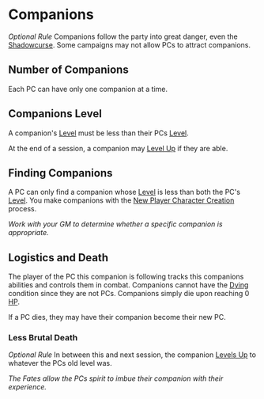 # Companions

*Optional Rule*
Companions follow the party into great danger, even the [Shadowcurse](../Hazards/Shadowcurse.md). Some campaigns may not allow PCs to attract companions.

## Number of Companions

Each PC can have only one companion at a time.

## Companions Level

A companion's [Level](../../Player%20Characters/Derived%20Statistics/Level.md) must be less than their PCs [Level](../../Player%20Characters/Derived%20Statistics/Level.md).

At the end of a session, a companion may [Level Up](../../Player%20Characters/Derived%20Statistics/Level.md#Level%20Up) if they are able.

## Finding Companions

A PC can only find a companion whose [Level](../../Player%20Characters/Derived%20Statistics/Level.md) is less than both the PC's [Level](../../Player%20Characters/Derived%20Statistics/Level.md). You make companions with the [New Player Character Creation](../../Character%20Creation/New%20Player%20Character%20Creation.md) process.

*Work with your GM to determine whether a specific companion is appropriate.*

## Logistics and Death

The player of the PC this companion is following tracks this companions abilities and controls them in combat. Companions cannot have the [Dying](../Conditions/Dying.md) condition since they are not PCs. Companions simply die upon reaching 0 [HP](../../Player%20Characters/Derived%20Statistics/Health%20Points.md).

If a PC dies, they may have their companion become their new PC.

### Less Brutal Death

*Optional Rule*
In between this and next session, the companion [Levels Up](../../Player%20Characters/Derived%20Statistics/Level.md#Level%20Up) to whatever the PCs old level was.

*The Fates allow the PCs spirit to imbue their companion with their experience.*

